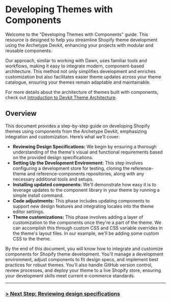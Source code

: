 # Developing Themes with Components

Welcome to the "Developing Themes with Components" guide. This resource is designed to help you streamline Shopify theme development using the Archetype Devkit, enhancing your projects with modular and reusable components.

Our approach, similar to working with Dawn, uses familiar tools and workflows, making it easy to integrate modern, component-based architecture. This method not only simplifies development and enriches customization but also facilitates easier theme updates across your theme catalogue, ensuring your themes remain adaptable and maintainable.

For more details about the architecture of themes built with components, check out [Introduction to Devkit Theme Architecture]().

## Overview

This document provides a step-by-step guide on developing Shopify themes using components from the Archetype Devkit, emphasizing integration and customization. Here’s what we’ll cover:

- **Reviewing Design Specifications:** We begin by ensuring a thorough understanding of the theme's visual and functional requirements based on the provided design specifications.
- **Setting Up the Development Environment:** This step involves configuring a development store for testing, cloning the reference-theme and reference-components repositories, along with any necessary additional tools and setups.
- **Installing updated components:** We'll demonstrate how easy it is to leverage updates to the component library in your theme by running a simple install command.
- **Code adjustments:** This phase includes updating components to support new design features and integrating locales into the theme editor settings.
- **Theme customizations:** This phase involves adding a layer of customization to the components once they're a part of the theme. We can accomplish this through custom CSS and CSS variable overrides in the theme's layout files. In our example, we'll be adding some custom CSS to the theme.

By the end of this document, you will know how to integrate and customize components for Shopify theme development. You'll manage a development environment, adjust components to fit design specs, and implement best practices for robust themes. You'll also handle GitHub version control, review processes, and deploy your theme to a live Shopify store, ensuring your development skills meet current e-commerce standards.

---

### [> Next Step: Reviewing design specifications](https://github.com/archetype-themes/devkit/blob/main/1.%20Getting%20Started/Developing%20themes%20with%20components/b.%20Reviewing%20Design%20Specifications.md)
